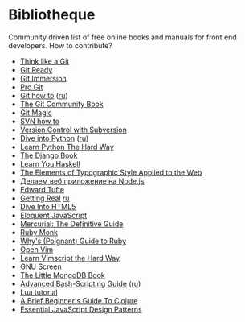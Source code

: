 # Bibliotheque

Community driven list of free online books and manuals for front end developers. How to contribute?

*   [Think like a Git](http://think-like-a-git.net/)
*   [Git Ready](http://gitready.com/)
*   [Git Immersion](http://gitimmersion.com/)
*   [Pro Git](http://progit.org/book/)
*   [Git how to](http://githowto.com/) ([ru](http://githowto.com/ru))
*   [The Git Community Book](http://book.git-scm.com/)
*   [Git Magic](http://www-cs-students.stanford.edu/~blynn/gitmagic/)
*   [SVN how to](http://svnhowto.com/)
*   [ Version Control with Subversion](http://svnbook.red-bean.com/index.en.html)
*   [Dive into Python](http://www.diveintopython.net/toc/index.html) ([ru](http://diveinto.python.ru/toc.html))
*   [Learn Python The Hard Way](http://learnpythonthehardway.org/)
*   [The Django Book](http://www.djangobook.com/en/2.0/)
*   [Learn You Haskell](http://learnyouahaskell.com/chapters)
*   [The Elements of Typographic Style Applied to the Web](http://webtypography.net/toc/)
*   [Делаем веб приложение на Node.js](http://nodeguide.ru/doc/dailyjs-nodepad/#)
*   [Edward Tufte](http://edwardtufte.ru/)
*   [Getting Real](http://gettingreal.37signals.com/) [ru](http://gettingreal.37signals.com/GR_rus.php#ch01)
*   [Dive Into HTML5](http://diveinto.html5doctor.com/)
*   [Eloquent JavaScript](http://eloquentjavascript.net/contents.html)
*   [Mercurial: The Definitive Guide](http://hgbook.red-bean.com/read/)
*   [Ruby Monk](http://rubymonk.com/)
*   [Why's (Poignant) Guide to Ruby](http://mislav.uniqpath.com/poignant-guide/)
*   [Open Vim](http://www.openvim.com/)
*   [Learn Vimscript the Hard Way](http://learnvimscriptthehardway.stevelosh.com/)
*   [GNU Screen](http://xgu.ru/wiki/Man:screen)
*   [The Little MongoDB Book](http://express-js.ru/mongo-book/index.html)
*   [Advanced Bash-Scripting Guide](http://tldp.org/LDP/abs/html/) ([ru](http://www.opennet.ru/docs/RUS/bash_scripting_guide/))
*   [Lua tutorial](http://luatut.com/)
*   [A Brief Beginner's Guide To Clojure](http://www.unexpected-vortices.com/clojure/brief-beginners-guide/index.html)
*   [Essential JavaScript Design Patterns](http://addyosmani.com/resources/essentialjsdesignpatterns/book/)
